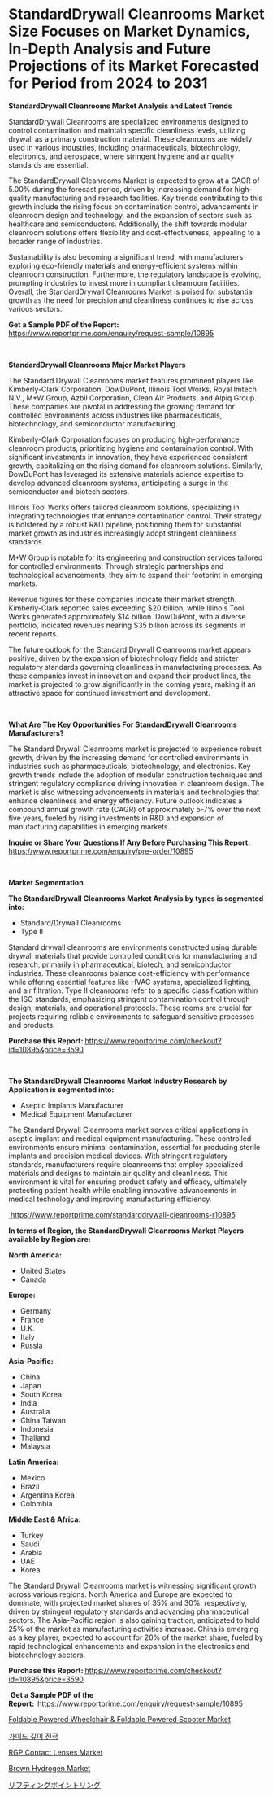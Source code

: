 <p><h1>StandardDrywall Cleanrooms Market Size Focuses on Market Dynamics, In-Depth Analysis and Future Projections of its Market Forecasted for Period from 2024 to 2031</h1></p><p><strong>StandardDrywall Cleanrooms Market Analysis and Latest Trends</strong></p>
<p><p>StandardDrywall Cleanrooms are specialized environments designed to control contamination and maintain specific cleanliness levels, utilizing drywall as a primary construction material. These cleanrooms are widely used in various industries, including pharmaceuticals, biotechnology, electronics, and aerospace, where stringent hygiene and air quality standards are essential. </p><p>The StandardDrywall Cleanrooms Market is expected to grow at a CAGR of 5.00% during the forecast period, driven by increasing demand for high-quality manufacturing and research facilities. Key trends contributing to this growth include the rising focus on contamination control, advancements in cleanroom design and technology, and the expansion of sectors such as healthcare and semiconductors. Additionally, the shift towards modular cleanroom solutions offers flexibility and cost-effectiveness, appealing to a broader range of industries. </p><p>Sustainability is also becoming a significant trend, with manufacturers exploring eco-friendly materials and energy-efficient systems within cleanroom construction. Furthermore, the regulatory landscape is evolving, prompting industries to invest more in compliant cleanroom facilities. Overall, the StandardDrywall Cleanrooms Market is poised for substantial growth as the need for precision and cleanliness continues to rise across various sectors.</p></p>
<p><strong>Get a Sample PDF of the Report:&nbsp;</strong> <a href="https://www.reportprime.com/enquiry/request-sample/10895">https://www.reportprime.com/enquiry/request-sample/10895</a></p>
<p>&nbsp;</p>
<p><strong>StandardDrywall Cleanrooms Major Market Players</strong></p>
<p><p>The Standard Drywall Cleanrooms market features prominent players like Kimberly-Clark Corporation, DowDuPont, Illinois Tool Works, Royal Imtech N.V., M+W Group, Azbil Corporation, Clean Air Products, and Alpiq Group. These companies are pivotal in addressing the growing demand for controlled environments across industries like pharmaceuticals, biotechnology, and semiconductor manufacturing.</p><p>Kimberly-Clark Corporation focuses on producing high-performance cleanroom products, prioritizing hygiene and contamination control. With significant investments in innovation, they have experienced consistent growth, capitalizing on the rising demand for cleanroom solutions. Similarly, DowDuPont has leveraged its extensive materials science expertise to develop advanced cleanroom systems, anticipating a surge in the semiconductor and biotech sectors.</p><p>Illinois Tool Works offers tailored cleanroom solutions, specializing in integrating technologies that enhance contamination control. Their strategy is bolstered by a robust R&D pipeline, positioning them for substantial market growth as industries increasingly adopt stringent cleanliness standards.</p><p>M+W Group is notable for its engineering and construction services tailored for controlled environments. Through strategic partnerships and technological advancements, they aim to expand their footprint in emerging markets.</p><p>Revenue figures for these companies indicate their market strength. Kimberly-Clark reported sales exceeding $20 billion, while Illinois Tool Works generated approximately $14 billion. DowDuPont, with a diverse portfolio, indicated revenues nearing $35 billion across its segments in recent reports.</p><p>The future outlook for the Standard Drywall Cleanrooms market appears positive, driven by the expansion of biotechnology fields and stricter regulatory standards governing cleanliness in manufacturing processes. As these companies invest in innovation and expand their product lines, the market is projected to grow significantly in the coming years, making it an attractive space for continued investment and development.</p></p>
<p>&nbsp;</p>
<p><strong>What Are The Key Opportunities For StandardDrywall Cleanrooms Manufacturers?</strong></p>
<p><p>The Standard Drywall Cleanrooms market is projected to experience robust growth, driven by the increasing demand for controlled environments in industries such as pharmaceuticals, biotechnology, and electronics. Key growth trends include the adoption of modular construction techniques and stringent regulatory compliance driving innovation in cleanroom design. The market is also witnessing advancements in materials and technologies that enhance cleanliness and energy efficiency. Future outlook indicates a compound annual growth rate (CAGR) of approximately 5-7% over the next five years, fueled by rising investments in R&D and expansion of manufacturing capabilities in emerging markets.</p></p>
<p><strong>Inquire or Share Your Questions If Any Before Purchasing This Report:</strong> <a href="https://www.reportprime.com/enquiry/pre-order/10895">https://www.reportprime.com/enquiry/pre-order/10895</a></p>
<p>&nbsp;</p>
<p><strong>Market Segmentation</strong></p>
<p><strong>The StandardDrywall Cleanrooms Market Analysis by types is segmented into:</strong></p>
<p><ul><li>Standard/Drywall Cleanrooms</li><li>Type II</li></ul></p>
<p><p>Standard drywall cleanrooms are environments constructed using durable drywall materials that provide controlled conditions for manufacturing and research, primarily in pharmaceutical, biotech, and semiconductor industries. These cleanrooms balance cost-efficiency with performance while offering essential features like HVAC systems, specialized lighting, and air filtration. Type II cleanrooms refer to a specific classification within the ISO standards, emphasizing stringent contamination control through design, materials, and operational protocols. These rooms are crucial for projects requiring reliable environments to safeguard sensitive processes and products.</p></p>
<p><strong>Purchase this Report:&nbsp;</strong><a href="https://www.reportprime.com/checkout?id=10895&price=3590">https://www.reportprime.com/checkout?id=10895&price=3590</a></p>
<p>&nbsp;</p>
<p><strong>The StandardDrywall Cleanrooms Market Industry Research by Application is segmented into:</strong></p>
<p><ul><li>Aseptic Implants Manufacturer</li><li>Medical Equipment Manufacturer</li></ul></p>
<p><p>The Standard Drywall Cleanrooms market serves critical applications in aseptic implant and medical equipment manufacturing. These controlled environments ensure minimal contamination, essential for producing sterile implants and precision medical devices. With stringent regulatory standards, manufacturers require cleanrooms that employ specialized materials and designs to maintain air quality and cleanliness. This environment is vital for ensuring product safety and efficacy, ultimately protecting patient health while enabling innovative advancements in medical technology and improving manufacturing efficiency.</p></p>
<p><a href="https://www.reportprime.com/standarddrywall-cleanrooms-r10895">&nbsp;https://www.reportprime.com/standarddrywall-cleanrooms-r10895</a></p>
<p><strong>In terms of Region, the StandardDrywall Cleanrooms Market Players available by Region are:</strong></p>
<p>
    <p> <strong> North America: </strong>
        <ul>
            <li>United States</li>
            <li>Canada</li>
        </ul>
        </p> 
    <p> <strong> Europe: </strong>
        <ul>
            <li>Germany</li>
            <li>France</li>
            <li>U.K.</li>
            <li>Italy</li>
            <li>Russia</li>
        </ul>
        </p> 
    <p> <strong> Asia-Pacific: </strong>
        <ul>
            <li>China</li>
            <li>Japan</li>
            <li>South Korea</li>
            <li>India</li>
            <li>Australia</li>
            <li>China Taiwan</li>
            <li>Indonesia</li>
            <li>Thailand</li>
            <li>Malaysia</li>
        </ul>
        </p> 
    <p> <strong> Latin America: </strong>
        <ul>
            <li>Mexico</li>
            <li>Brazil</li>
            <li>Argentina Korea</li>
            <li>Colombia</li>
        </ul>
        </p> 
    <p> <strong> Middle East & Africa: </strong>
        <ul>
            <li>Turkey</li>
            <li>Saudi</li>
            <li>Arabia</li>
            <li>UAE</li>
            <li>Korea</li>
        </ul>
    </p>
    </p>
<p><p>The Standard Drywall Cleanrooms market is witnessing significant growth across various regions. North America and Europe are expected to dominate, with projected market shares of 35% and 30%, respectively, driven by stringent regulatory standards and advancing pharmaceutical sectors. The Asia-Pacific region is also gaining traction, anticipated to hold 25% of the market as manufacturing activities increase. China is emerging as a key player, expected to account for 20% of the market share, fueled by rapid technological enhancements and expansion in the electronics and biotechnology sectors.</p></p>
<p><strong>Purchase this Report: </strong><a href="https://www.reportprime.com/checkout?id=10895&price=3590">https://www.reportprime.com/checkout?id=10895&price=3590</a></p>
<p>&nbsp;<strong>Get a Sample PDF of the Report:&nbsp;&nbsp;</strong><a href="https://www.reportprime.com/enquiry/request-sample/10895">https://www.reportprime.com/enquiry/request-sample/10895</a></p>
<p><strong></strong></p>
<p><p><a href="https://medium.com/@fredyyunianto_89084/the-foldable-powered-wheelchair-foldable-powered-scooter-market-prioritizes-cost-control-and-891058876833">Foldable Powered Wheelchair & Foldable Powered Scooter Market</a></p><p><a href="https://medium.com/@joehodytkiewicz980/guided-depth-electrodes-market-%EC%9D%98-%EA%B8%80%EB%A1%9C%EB%B2%8C-%EC%8B%9C%EC%9E%A5-%EA%B0%9C%EC%9A%94%EB%8A%94-%EC%A0%84-%EC%84%B8%EA%B3%84-%EB%B0%8F-%EC%A3%BC%EC%9A%94-%EC%8B%9C%EC%9E%A5%EC%9D%98-%EC%82%B0%EC%97%85%EC%97%90-%EC%98%81%ED%96%A5%EC%9D%84-%EB%AF%B8%EC%B9%98%EB%8A%94-%EC%A3%BC%EC%9A%94-%ED%8A%B8%EB%A0%8C%EB%93%9C%EC%97%90-%EB%8C%80%ED%95%9C-%EB%8F%85%ED%8A%B9%ED%95%9C-%EA%B4%80%EC%A0%90%EC%9D%84-%EC%A0%9C%EA%B3%B5%ED%95%A9%EB%8B%88%EB%8B%A4-b7df5faee1a4">가이드 깊이 전극</a></p><p><a href="https://issuu.com/reportprime-2/docs/rgp-contact-lenses-market-size-2030_d397dfbeac3093">RGP Contact Lenses Market</a></p><p><a href="https://www.linkedin.com/pulse/navigating-brown-hydrogen-market-expert-analysis-forecast-period-fkucc?trackingId=CGu0LK79R4iJd2tZWGhxUg%3D%3D">Brown Hydrogen Market</a></p><p><a href="https://medium.com/@qarpaiop35/lifting-point-rings-market-%E3%81%AF-%E3%82%B3%E3%82%B9%E3%83%88%E7%AE%A1%E7%90%86%E3%81%A8%E5%8A%B9%E7%8E%87%E5%90%91%E4%B8%8A%E3%82%92%E5%84%AA%E5%85%88%E3%81%97%E3%81%BE%E3%81%99-%E3%81%95%E3%82%89%E3%81%AB-%E5%A0%B1%E5%91%8A%E6%9B%B8%E3%81%AF%E5%B8%82%E5%A0%B4%E3%81%AE%E9%9C%80%E8%A6%81%E9%9D%A2%E3%81%A8%E4%BE%9B%E7%B5%A6%E9%9D%A2%E3%81%AE%E4%B8%A1%E6%96%B9%E3%82%92%E3%82%AB%E3%83%90%E3%83%BC%E3%81%97%E3%81%A6%E3%81%84%E3%81%BE%E3%81%99-lifting-point-rings-2fa563dd4e92">リフティングポイントリング</a></p></p>